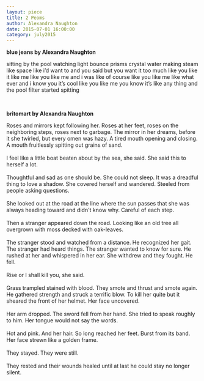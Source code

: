 ```yaml
---
layout: piece
title: 2 Peoms
author: Alexandra Naughton
date: 2015-07-01 16:00:00
category: july2015
---
```

<p class = "ts" ><b>blue jeans by Alexandra Naughton</b></p>
<p>sitting by the pool watching light bounce prisms crystal water making steam like space like i’d want to and you said but you want it too much like you like it like me like you like me and i was like of course like you like me like what ever and i know you it’s cool like you like me you know it’s like any thing and the pool filter started spitting</p></br>
<p class = "ts" ><b>britomart by Alexandra Naughton</b></p>
<p>Roses and mirrors kept following her. Roses at her feet, roses on the neighboring steps, roses next to garbage. The mirror in her dreams, before it she twirled, but every omen was hazy. A tired mouth opening and closing. A mouth fruitlessly spitting out grains of sand.</br> </br>I feel like a little boat beaten about by the sea, she said. She said this to herself a lot.</br> </br>Thoughtful and sad as one should be. She could not sleep. It was a dreadful thing to love a shadow. She covered herself and wandered. Steeled from people asking questions.</br> </br>She looked out at the road at the line where the sun passes that she was always heading toward and didn't know why. Careful of each step.</br> </br>Then a stranger appeared down the road. Looking like an old tree all overgrown with moss decked with oak­-leaves.</br> </br>The stranger stood and watched from a distance. He recognized her gait. The stranger had heard things. The stranger wanted to know for sure. He rushed at her and whispered in her ear. She withdrew and they fought. He fell.</br> </br>Rise or I shall kill you, she said.</br> </br>Grass trampled stained with blood. They smote and thrust and smote again. He gathered strength and struck a terrific blow. To kill her quite but it sheared the front of her helmet. Her face uncovered.</br> </br>Her arm dropped. The sword fell from her hand. She tried to speak roughly to him. Her tongue would not say the words.</br> </br>Hot and pink. And her hair. So long reached her feet. Burst from its band. Her face strewn like a golden frame.</br> </br>They stayed. They were still.</br> </br>They rested and their wounds healed until at last he could stay no longer silent.
</p>